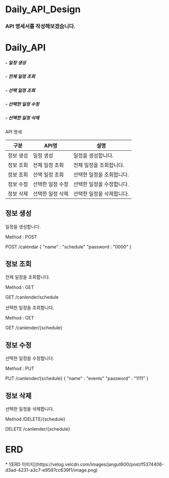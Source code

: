 # Daily_API_Design
<h3>API 명세서를 작성해보겠습니다.</h3>

<h1>Daily_API</h1>

<H5>- 일정 생성</H5>
<H5>- 전체 일정 조회</H5>
<H5>- 선택 일정 조회</H5>
<H5>- 선택한 일정 수정</H5>
<H5>- 선택한 일정 삭제</H5>

API 명세

| 구분 | API명 | 설명 | 
|-----|---|---|
|정보 생성|일정 생성|일정을 생성합니다.|
|정보 조회|전체 일정 조회|전체 일정을 조회합니다.|
|정보 조회|선택 일정 조회|선택한 일정을 조회합니다.|
|정보 수정|선택한 일정 수정|선택한 일정을 수정합니다.|
|정보 삭제|선택한 일정 삭제|선택한 일정을 삭제합니다.|

정보 생성 
-
일정을 생성합니다.

Method : POST


POST /calendar
{
  "name" : "schedule"
  "password : "0000"
} 

정보 조회
-
전체 일정을 조회합니다.

Method : GET

GET /canlender/schedule



선택한 일정을 조회합니다.

Method : GET

GET /canlender/{schedule}

정보 수정
-

선택한 일정을 수정합니다.

Method : PUT

PUT /canlender/{schedule}
{
  "name" : "events"
  "password" : "1111"
}

정보 삭제
-

선택한 일정을 삭제합니다.

Method  /DELETE/{schedule}

DELETE /canlender/{schedule}

<H1>ERD</H1>
* ![ERD 이미지](https://velog.velcdn.com/images/jangut600/post/f5374406-d3ad-4231-a3c7-e9597cc639f1/image.png)
